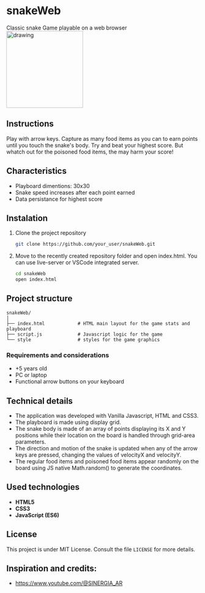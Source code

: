 # snakeWeb
Classic snake Game playable on a web browser
<br>
<img src="https://github.com/user-attachments/assets/8caa5982-f0f3-4d50-be98-099515cdba45" alt="drawing" style="width:200px;"/>

## Instructions
Play with arrow keys. Capture as many food items as you can to earn points until you touch the snake's body. Try and beat your highest score. But whatch out for the poisoned food items, the may harm your score!

## Characteristics

- Playboard dimentions: 30x30
- Snake speed increases after each point earned
- Data persistance for highest score

## Instalation

1. Clone the project repository
   ```bash
   git clone https://github.com/your_user/snakeWeb.git
   ```
2. Move to the recently created repository folder and open index.html. You can use live-server or VSCode integrated server.
   ```bash
   cd snakeWeb
   open index.html
   ```

## Project structure

```
snakeWeb/
│
├── index.html            # HTML main layout for the game stats and playboard
├── script.js             # Javascript logic for the game
└── style                 # styles for the game graphics
```

### Requirements and considerations
- +5 years old
- PC or laptop
- Functional arrow buttons on your keyboard

## Technical details

- The application was developed with Vanilla Javascript, HTML and CSS3.
- The playboard is made using display grid.
- The snake body is made of an array of points displaying its X and Y positions while their location on the board is handled through grid-area parameters.
- The direction and motion of the snake is updated when any of the arrow keys are pressed, changing the values of velocityX and velocityY.
- The regular food items and poisoned food items appear randomly on the board using JS native Math.random() to generate the coordinates.

## Used technologies

- **HTML5**
- **CSS3**
- **JavaScript (ES6)**

## License

This project is under MIT License. Consult the file `LICENSE` for more details.

## Inspiration and credits:
- https://www.youtube.com/@SINERGIA_AR
